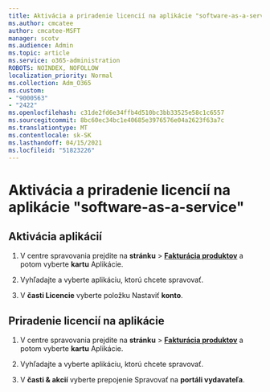```yaml
---
title: Aktivácia a priradenie licencií na aplikácie "software-as-a-service"
ms.author: cmcatee
author: cmcatee-MSFT
manager: scotv
ms.audience: Admin
ms.topic: article
ms.service: o365-administration
ROBOTS: NOINDEX, NOFOLLOW
localization_priority: Normal
ms.collection: Adm_O365
ms.custom:
- "9000563"
- "2422"
ms.openlocfilehash: c31de2fd6e34ffb4d510bc3bb33525e58c1c6557
ms.sourcegitcommit: 8bc60ec34bc1e40685e3976576e04a2623f63a7c
ms.translationtype: MT
ms.contentlocale: sk-SK
ms.lasthandoff: 04/15/2021
ms.locfileid: "51823226"
---
```

# <a name="activate-and-assign-software-as-a-service-app-licenses"></a>Aktivácia a priradenie licencií na aplikácie "software-as-a-service" 

## <a name="to-activate-apps"></a>Aktivácia aplikácií

1. V centre spravovania prejdite na **stránku**  >  **[Fakturácia produktov](https://go.microsoft.com/fwlink/p/?linkid=842054)** a potom vyberte **kartu** Aplikácie.

2. Vyhľadajte a vyberte aplikáciu, ktorú chcete spravovať.

3. V **časti Licencie** vyberte položku Nastaviť **konto**.  

## <a name="to-assign-app-licenses"></a>Priradenie licencií na aplikácie

1. V centre spravovania prejdite na **stránku**  >  **[Fakturácia produktov](https://go.microsoft.com/fwlink/p/?linkid=842054)** a potom vyberte **kartu** Aplikácie.

2. Vyhľadajte a vyberte aplikáciu, ktorú chcete spravovať.  

3. V **časti & akcií** vyberte prepojenie Spravovať na **portáli vydavateľa**.
